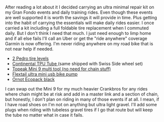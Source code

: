 After reading a lot about it I decided carrying an ultra minimal repair kit on my Gran Fondo events and daily training rides. Even though these events are well supported it is worth the savings it will provide in time. Plus getting into the habit of carrying the essentials will make daily rides easier. I once carried a kit including a full foldable tire replacement when I commuted daily. But I don't think I need that much. I just need enough to limp home and if all else fails I'll call an Uber or get the "ride anywhere" coverage Garmin is now offering. I'm never riding anywhere on my road bike that is not near help if needed.

- [2 Pedro tire levels](https://a.co/d/0frUbNg)
- [Continental TPU Tube ](https://a.co/d/eVs59AI) (same shipped with Swiss Side wheel set)
- [Topeak Mini 9 multi tool (no need for chain stuff)](https://a.co/d/30ckrGy)
- [Flextail ultra mini usb bike pump](https://www.flextail.com/products/tiny-bike-pump)
- [Ornot Ecopack black](https://www.ornotbike.com/products/seat-bag-ecopak-black)

I can swap out the Mini 9 for my much heavier Crankbros for any rides where chain might be at risk and add in a master link and a section of chain, but honestly, I don't plan on riding in many of those events if at all. I mean, if I have road shoes on I'm not on anything but ultra light gravel. I'll add some plugs when riding with tubeless gravel tires if I go that route but will keep the tube no matter what in case it fails.